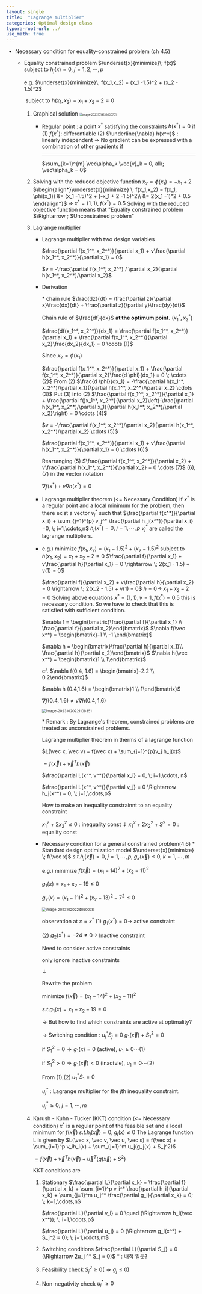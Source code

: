 ```yaml
---
layout: single
title:  "Lagrange multiplier"
categories: Optimal design class
typora-root-url: ../
use_math: true
---
```


- Necessary condition for equality-constrained problem (ch 4.5)
  - Equality constrained problem
    $\underset{x}{minimize}\; f(x)$ subject to $h_j(x) = 0, \;j=1,2,\cdots,p$
    
    e.g. $\underset{x}{minimize}\; f(x_1,x_2) = (x_1 -1.5)^2 + (x_2 - 1.5)^2$
    
    ​	subject to $h(x_1, x_2) = x_1 + x_2 -2 =0$
    
    1. Graphical solution
       <img src="/images/2023-10-19-Lagrange multiplier/image-20231019133600701.png" alt="image-20231019133600701" style="zoom:50%;" />
    
       - Regular point : a point  $x^*$ 
         satisfying the constraints $h(x^*) = 0$
         if
         (1) $f(x^*) :$ differentiable
         (2) $\underline{\nabla} h(x^*)$ : linearly independent => No gradient can be expressed with a combination  of other gradients if 
         
         ------
         
         $\sum_{k=1}^{m} \vec\alpha_k \vec{v}_k = 0, all\; \vec\alpha_k = 0$​
       
    2. Solving with the reduced objective function
       $x_2 = \phi(x_1) = -x_1 + 2$
       $\begin{align*}\underset{x}{minimize} \; f(x_1,x_2) = f(x_1, \phi(x_1)) &= (x_1 -1.5)^2 + (-x_1 + 2 -1.5)^2\\ &= 2(x_1 -1)^2 + 0.5 \end{align*}$
       $\Rightarrow \; x^* = (1,1),\; f(x^*) = 0.5$
       Solving with the reduced objective function means that "Equality constrained problem $\Rightarrow \; $Unconstrained problem"
    
    3. Lagrange multiplier
    
       - Lagrange multiplier with two design variables
    
         $\frac{\partial f(x_1^*, x_2^*)}{\partial x_1} + v\frac{\partial h(x_1^*, x_2^*)}{\partial x_1} = 0$
    
         $v = -\frac{\partial f(x_1^*, x_2^*) / \partial x_2}{\partial h(x_1^*, x_2^*)/\partial x_2}$
    
       - Derivation
    
         &#42; chain rule 
         $\frac{dz}{dt} = \frac{\partial z}{\partial x}\frac{dx}{dt} + \frac{\partial z}{\partial y}\frac{dy}{dt}$
    
         Chain rule of $\frac{df}{dx}$ **at the optimum point.** $(x_1^*, x_2^*)$
    
         $\frac{df(x_1^*, x_2^*)}{dx_1} = \frac{\partial f(x_1^*, x_2^*)}{\partial x_1} + \frac{\partial f(x_1^*, x_2^*)}{\partial x_2}\frac{dx_2}{dx_1} = 0 \cdots (1)$
    
         Since $x_2 = \phi(x_1)$
    
         $\frac{\partial f(x_1^*, x_2^*)}{\partial x_1} + \frac{\partial f(x_1^*, x_2^*)}{\partial x_2}\frac{d \phi}{dx_1} = 0 \; \cdots (2)$ 
         From (2) $\frac{d \phi}{dx_1} = -\frac{\partial h(x_1^*, x_2^*)/\partial x_1}{\partial h(x_1^*, x_2^*)/\partial x_2} \cdots (3)$
         Put (3) into (2)
         $\frac{\partial f(x_1^*, x_2^*)}{\partial x_1} + \frac{\partial f()x_1^*, x_2^*}{\partial x_2}\left(-\frac{\partial h(x_1^*, x_2^*)/\partial x_1}{\partial h(x_1^*, x_2^*)/\partial x_2}\right) = 0 \cdots (4)$
    
         $v = -\frac{\partial f(x_1^*, x_2^*)/\partial x_2}{\partial h(x_1^*, x_2^*)/\partial x_2} \cdots (5)$
         
    
         $\frac{\partial f(x_1^*, x_2^*)}{\partial x_1} + v\frac{\partial h(x_1^*, x_2^*)}{\partial x_1} = 0 \cdots (6)$
         
    
         Rearranging (5) $\frac{\partial f(x_1^*, x_2^*)}{\partial x_2} + v\frac{\partial h(x_1^*, x_2^*)}{\partial x_2} = 0 \cdots (7)$
         (6),(7) in the vector notation
    
         $\nabla f(x^*) + v \nabla h(x^*) = 0$
    
         
    
       - Lagrange multiplier theorem (<= Necessary Condition)
         If $x^*$ is a regular point and a local minimum for the problem, then there exist a vector $v_j^*$ such that
         $\frac{\partial f(x^*)}{\partial x_i} + \sum_{j=1}^{p} v_j^* \frac{\partial h_j(x^*)}{\partial x_i} =0, \; i=1,\cdots,n$
         $h_j(x^*) = 0,\; j=1,\cdots,p$
         $v_j^*$ are called the lagrange multipliers.
    
       - e.g.) minimize $f(x_1, x_2) = (x_1 -1.5)^2 + (x_2 -1.5)^2$
         subject to $h(x_1, x_2) = x_1 + x_2 - 2 = 0$
         $\frac{\partial f}{\partial x_1} + v\frac{\partial h}{\partial x_1} = 0 \rightarrow \; 2(x_1 - 1.5) + v(1) = 0$
    
         $\frac{\partial f}{\partial x_2} + v\frac{\partial h}{\partial x_2} = 0 \rightarrow \; 2(x_2 - 1.5) + v(1) = 0$
         $h = 0 \rightarrow \; x_1 + x_2 -2 = 0$
         Solving above equations
         $x^* = (1,1), v = 1, f(x^*) = 0.5$
         this is necessary condition.
         So we have to check that this is satisfied with sufficient condition.
    
         $\nabla f = \begin{bmatrix}\frac{\partial f}{\partial x_1} \\ \frac{\partial f}{\partial x_2}\end{bmatrix}$ $\nabla f(\vec x^*) = \begin{bmatrix}-1 \\ -1 \end{bmatrix}$
    
         $\nabla h = \begin{bmatrix}\frac{\partial h}{\partial x_1}\\ \frac{\partial h}{\partial x_2}\end{bmatrix}$ $\nabla h(\vec x^*) = \begin{bmatrix}1 \\ 1\end{bmatrix}$
    
         cf. $\nabla f(0.4, 1.6) = \begin{bmatrix}-2.2 \\ 0.2\end{bmatrix}$
    
         $\nabla h (0.4,1.6) = \begin{bmatrix}1 \\ 1\end{bmatrix}$
    
         $\nabla f(0.4, 1.6) \neq v\nabla h(0.4, 1.6)$
    
         <img src="/images/2023-10-19-Lagrange multiplier/image-20231020221108351.png" alt="image-20231020221108351" style="zoom:67%;" />
    
         &#42; Remark : By Lagrange's theorem, constrained problems are treated as unconstrained  problems.
    
         Lagrange multiplier theorem in therms of a lagrange function
    
         $L(\vec x, \vec v) = f(\vec x)   + \sum_{j=1}^{p}v_j h_j(x)$
    
         $= f(\vec x) + \vec v^T h(\vec x)$
    
         $\frac{\partial L(x^*, v^*)}{\partial x_i} = 0, \; i=1,\cdots, n$
    
         $\frac{\partial L(x^*, v^*)}{\partial v_j} = 0 \Rightarrow h_j(x^*) = 0, \; j=1,\cdots,p$
    
         
    
         How to make an inequality constrainnt to an equality constraint
    
         $x_1^2 + 2x_2^2 \leq 0$ : inequality const
         $\Downarrow$
         $x_1^2 + 2x_2^2 + S^2 = 0$ : equality const
    
       - Necessary condition for a general constrained problem(4.6)
         &#42; Standard design optimization model
         $\underset{x}{minimize} \; f(\vec x)$
         $s.t. h_j(\vec x)= 0,\; j=1,\cdots,p, \; g_k(\vec x )\leq 0,\; k=1,\cdots,m$
    
         e.g.) minimize $f(\vec x) = (x_1 -14)^2 + (x_2 - 11)^2$
    
         $g_1(x) = x_1 + x_2 - 19 \leq 0$
    
         $g_2(x) = (x_1 -11)^2 + (x_2-13)^2 -7^2 \leq 0$
    
         <img src="/images/2023-10-19-Lagrange multiplier/image-20231020224050078.png" alt="image-20231020224050078" style="zoom: 67%;" />
    
         observation at $x = x^*$
         (1) $g_1(x^*) = 0 \rightarrow$ active constraint
    
         (2) $g_2(x^*) = -24 \neq 0 \rightarrow$ Inactive constraint
    
         Need to consider active constraints
    
         only ignore inactive constraints
    
         $\downarrow$ 
    
         Rewrite the problem
    
         minimize $f(\vec x) = (x_1-14)^2 + (x_2-11)^2$
    
         $s.t. g_1(x) = x_1 + x_2 - 19 = 0$
    
         -> But how to find which constraints are active at optimality?
    
         -> Switching condition : $u_j^* S_j = 0$
         	$g_1(\vec x) + S_1^2 = 0$
    
         if $S_1^2 = 0 \Rightarrow g_1(x) = 0$ (active), $u_1 \geq 0 \cdots (1)$
    
         if $S_1^2 > 0 \Rightarrow g_1(\vec x) < 0$ (inactvie), $u_1 = 0 \cdots (2)$
    
         From (1),(2)  $u_1^* S_1 = 0$
    
         $u_j^*$ : Lagrange multiplier for the $j$th inequality constraint. 
    
         $u_j^* \geq 0; \; j = 1, \cdots, m$
    
    4. Karush - Kuhn - Tucker (KKT) condition (<= Necessary condition)
       $x^*$ is a regular point of the feasible set and a local minimum for $f(\vec x) \; s.t. h_j(\vec x) = 0, \; g_j(x) \leq 0$
       The Lagrange function L is given by
       $L(\vec x, \vec v, \vec u, \vec s) = f(\vec x) + \sum_{i=1}^p v_ih_i(x) + \sum_{j=1}^m u_j(g_j(x) + S_j^2)$
    
       $= f(\vec x) + \vec{v}^Th(\vec x) + \vec u^T(g(\vec x) + S^2)$ 
    
       KKT  conditions are
    
       1. Stationary
          $\frac{\partial L}{\partial x_k} = \frac{\partial f}{\partial x_k} + \sum_{i=1}^p v_i^* \frac{\partial h_i}{\partial x_k} + \sum_{j=1}^m u_j^* \frac{\partial g_i}{\partial x_k} = 0; \; k=1,\cdots,n$
    
          $\frac{\partial L}{\partial v_i} = 0 \quad (\Rightarrow h_i(\vec x^*)); \; i=1,\cdots,p$
    
          $\frac{\partial L}{\partial u_j} = 0 (\Rightarrow g_i(x^*) + S_j^2 = 0); \; j=1,\cdots,m$
    
       2. Switching conditions
          $\frac{\partial L}{\partial S_j} = 0 (\Rightarrow 2u_j ^* S_j = 0)$                       * : 내적 일듯?
    
       3. Feasibility check $S_j^2 \geq 0 (\Rightarrow g_j \leq 0)$
    
       4. Non-negativity check $u_j^* \geq 0$
       
       